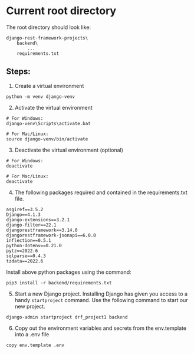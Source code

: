 # Current root directory
The root directory should look like:
```
django-rest-framework-projects\
    backend\
        ...
    requirements.txt    
```
## Steps:
1. Create a virtual environment
```
python -m venv django-venv
```
2. Activate the virtual environment
```
# For Windows:
django-venv\Scripts\activate.bat

# For Mac/Linux:
source django-venv/bin/activate
```
3. Deactivate the virtual environment (optional)
```
# For Windows:
deactivate

# For Mac/Linux:
deactivate
```
4. The following packages required and contained in the requirements.txt file.
```
asgiref==3.5.2
Django==4.1.3
django-extensions==3.2.1
django-filter==22.1
djangorestframework==3.14.0
djangorestframework-jsonapi==6.0.0
inflection==0.5.1
python-dotenv==0.21.0
pytz==2022.6
sqlparse==0.4.3
tzdata==2022.6
```
Install above python packages using the command:
```
pip3 install -r backend/requirements.txt
```
5. Start a new Django project. Installing Django has given you access to a handy ```startproject``` command. Use the following command to start our new project.
```
django-admin startproject drf_project1 backend
```
6. Copy out the environment variables and secrets from the env.template into a .env file
```
copy env.template .env
```